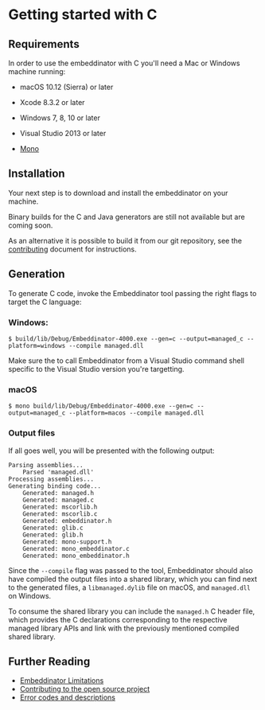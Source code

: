 # Getting started with C

## Requirements

In order to use the embeddinator with C you'll need a Mac or Windows machine running:

* macOS 10.12 (Sierra) or later
* Xcode 8.3.2 or later

* Windows 7, 8, 10 or later
* Visual Studio 2013 or later

* [Mono](http://www.mono-project.com/download/)


## Installation

Your next step is to download and install the embeddinator on your machine.

Binary builds for the C and Java generators are still not available but are coming soon.

As an alternative it is possible to build it from our git repository, see the [contributing](Contributing.md) document for instructions.


## Generation

To generate C code, invoke the Embeddinator tool passing the right flags to target the C language:

### Windows:

```
$ build/lib/Debug/Embeddinator-4000.exe --gen=c --output=managed_c --platform=windows --compile managed.dll
```

Make sure the to call Embeddinator from a Visual Studio command shell specific to the Visual Studio version you're targetting. 

### macOS

```
$ mono build/lib/Debug/Embeddinator-4000.exe --gen=c --output=managed_c --platform=macos --compile managed.dll
```

### Output files

If all goes well, you will be presented with the following output:

```
Parsing assemblies...
    Parsed 'managed.dll'
Processing assemblies...
Generating binding code...
    Generated: managed.h
    Generated: managed.c
    Generated: mscorlib.h
    Generated: mscorlib.c
    Generated: embeddinator.h
    Generated: glib.c
    Generated: glib.h
    Generated: mono-support.h
    Generated: mono_embeddinator.c
    Generated: mono_embeddinator.h
```

Since the `--compile` flag was passed to the tool, Embeddinator should also have compiled the output files into a shared library, which you can find next to the generated files, a `libmanaged.dylib` file on macOS, and `managed.dll` on Windows.

To consume the shared library you can include the `managed.h` C header file, which provides the C declarations corresponding to the respective managed library APIs and link with the previously mentioned compiled shared library.

## Further Reading

* [Embeddinator Limitations](Limitations.md)
* [Contributing to the open source project](Contributing.md)
* [Error codes and descriptions](errors.md)
